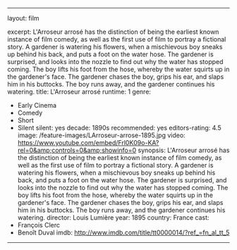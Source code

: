 ---

layout: film

excerpt: L'Arroseur arrosé has the distinction of being the earliest known instance of film comedy, as well as the first use of film to portray a fictional story. A gardener is watering his flowers, when a mischievous boy sneaks up behind his back, and puts a foot on the water hose. The gardener is surprised, and looks into the nozzle to find out why the water has stopped coming. The boy lifts his foot from the hose, whereby the water squirts up in the gardener's face. The gardener chases the boy, grips his ear, and slaps him in his buttocks. The boy runs away, and the gardener continues his watering. 
title: L'Arroseur arrosé
runtime: 1
genre:
- Early Cinema
- Comedy
- Short
- Silent
silent: yes
decade: 1890s
recommended: yes
editors-rating: 4.5
image:  /feature-images/LArroseur-arrose-1895.jpg
video: https://www.youtube.com/embed/Frl0K09o-KA?rel=0&amp;controls=0&amp;showinfo=0
synopsis: L'Arroseur arrosé has the distinction of being the earliest known instance of film comedy, as well as the first use of film to portray a fictional story. A gardener is watering his flowers, when a mischievous boy sneaks up behind his back, and puts a foot on the water hose. The gardener is surprised, and looks into the nozzle to find out why the water has stopped coming. The boy lifts his foot from the hose, whereby the water squirts up in the gardener's face. The gardener chases the boy, grips his ear, and slaps him in his buttocks. The boy runs away, and the gardener continues his watering. 
director: Louis Lumière
year: 1895
country: France
cast: 
- François Clerc
- Benoît Duval
imdb: http://www.imdb.com/title/tt0000014/?ref_=fn_al_tt_5

---